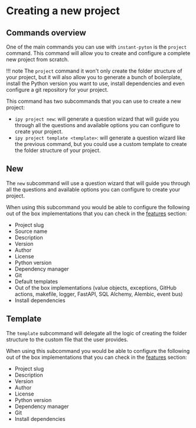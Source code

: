 # Creating a new project

## Commands overview

One of the main commands you can use with `instant-pyton` is the `project` command. This command
will allow you to create and configure a complete new project from scratch.

!!! note 
    The `project` command it won't only create the folder structure of your project, but it will also
    allow you to generate a bunch of boilerplate, install the Python version you want to use, install
    dependencies and even configure a git repository for your project.


This command has two subcommands that you can use to create a new project:

- `ipy project new`: will generate a question wizard that will guide you through all the questions and
available options you can configure to create your project.
- `ipy project template <template>`: will generate a question wizard like the previous command, but
you could use a custom template to create the folder structure of your project.

## New

The `new` subcommand will use a question wizard that will guide you through all the questions and available
options you can configure to create your project.

When using this subcommand you would be able to configure the following out of the box implementations that you
can check in the [features](features.md) section:

- Project slug
- Source name
- Description
- Version
- Author
- License
- Python version
- Dependency manager
- Git
- Default templates
- Out of the box implementations (value objects, exceptions, GitHub actions, makefile, logger, FastAPI, SQL Alchemy, Alembic, event bus)
- Install dependencies

## Template

The `template` subcommand will delegate all the logic of creating the folder structure to the custom file that the user
provides.

When using this subcommand you would be able to configure the following out of the box implementations that you
can check in the [features](features.md) section:

- Project slug
- Description
- Version
- Author
- License
- Python version
- Dependency manager
- Git
- Install dependencies
